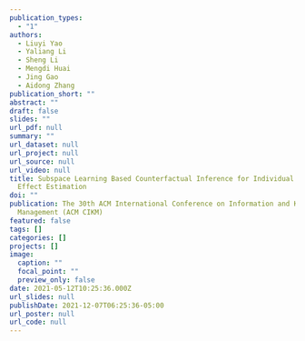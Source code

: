 ```yaml
---
publication_types:
  - "1"
authors:
  - Liuyi Yao
  - Yaliang Li
  - Sheng Li
  - Mengdi Huai
  - Jing Gao
  - Aidong Zhang
publication_short: ""
abstract: ""
draft: false
slides: ""
url_pdf: null
summary: ""
url_dataset: null
url_project: null
url_source: null
url_video: null
title: Subspace Learning Based Counterfactual Inference for Individual Treatment
  Effect Estimation
doi: ""
publication: The 30th ACM International Conference on Information and Knowledge
  Management (ACM CIKM)
featured: false
tags: []
categories: []
projects: []
image:
  caption: ""
  focal_point: ""
  preview_only: false
date: 2021-05-12T10:25:36.000Z
url_slides: null
publishDate: 2021-12-07T06:25:36-05:00
url_poster: null
url_code: null
---
```

